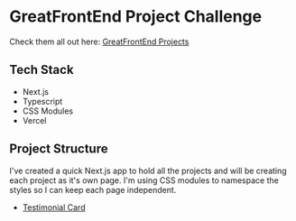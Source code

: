 # GreatFrontEnd Project Challenge

Check them all out here: [GreatFrontEnd Projects](https://www.greatfrontend.com/projects)

## Tech Stack

- Next.js
- Typescript
- CSS Modules
- Vercel

## Project Structure

I've created a quick Next.js app to hold all the projects and will be creating each project as it's own page. I'm using CSS modules to namespace the styles so I can keep each page independent.

- [Testimonial Card](https://www.greatfrontend.com/projects/challenges/testimonial-card)
